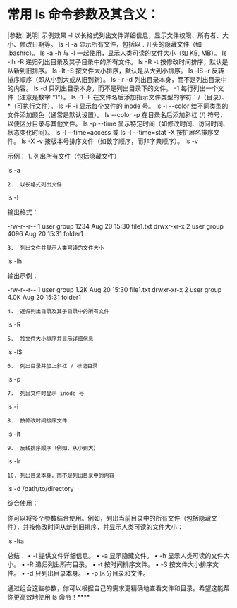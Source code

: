 # 常用 ls 命令参数及其含义：

|参数|	说明|	示例效果
-l	以长格式列出文件详细信息，显示文件权限、所有者、大小、修改日期等。	ls -l
-a	显示所有文件，包括以 . 开头的隐藏文件（如 .bashrc）。	ls -a
-h	与 -l 一起使用，显示人类可读的文件大小（如 KB, MB）。	ls -lh
-R	递归列出目录及其子目录中的所有文件。	ls -R
-t	按修改时间排序，默认是从新到旧排序。	ls -lt
-S	按文件大小排序，默认是从大到小排序。	ls -lS
-r	反转排序顺序（即从小到大或从旧到新）。	ls -lr
-d	列出目录本身，而不是列出目录中的内容。	ls -d 只列出目录本身，而不是列出目录下的文件。
-1	每行列出一个文件（注意是数字 “1”）。	ls -1
-F	在文件名后添加指示文件类型的字符：/（目录）、*（可执行文件）。	ls -F
-i	显示每个文件的 inode 号。	ls -i
--color	给不同类型的文件添加颜色（通常是默认设置）。	ls --color
-p	在目录名后添加斜杠 (/) 符号，以便区分目录与其他文件。	ls -p
--time	显示特定时间（如修改时间、访问时间、状态变化时间）。	ls -l --time=access 或 ls -l --time=stat
-X	按扩展名排序文件。	ls -X
-v	按版本号排序文件（如数字顺序，而非字典顺序）。	ls -v

示例：
	1.	列出所有文件（包括隐藏文件）

ls -a


	2.	以长格式列出文件

ls -l

输出格式：

-rw-r--r-- 1 user group 1234 Aug 20 15:30 file1.txt
drwxr-xr-x 2 user group 4096 Aug 20 15:31 folder1


	3.	列出文件并显示人类可读的文件大小

ls -lh

输出示例：

-rw-r--r-- 1 user group 1.2K Aug 20 15:30 file1.txt
drwxr-xr-x 2 user group 4.0K Aug 20 15:31 folder1


	4.	递归列出目录及其子目录中的所有文件

ls -R


	5.	按文件大小排序并显示详细信息

ls -lS


	6.	列出目录并加上斜杠 / 标记目录

ls -p


	7.	列出文件时显示 inode 号

ls -i


	8.	按修改时间排序文件

ls -lt


	9.	反转排序顺序（例如，从小到大）

ls -lr


	10.	列出目录本身，而不是列出目录中的内容

ls -d /path/to/directory



综合使用：

你可以将多个参数结合使用。例如，列出当前目录中的所有文件（包括隐藏文件），并按修改时间从新到旧排序，并显示人类可读的文件大小：

ls -lta

总结：
	•	-l 提供文件详细信息。
	•	-a 显示隐藏文件。
	•	-h 显示人类可读的文件大小。
	•	-R 递归列出所有目录。
	•	-t 按时间排序文件。
	•	-S 按文件大小排序文件。
	•	-d 只列出目录本身。
	•	-p 区分目录和文件。

通过组合这些参数，你可以根据自己的需求更精确地查看文件和目录。希望这能帮你更高效地使用 ls 命令！****